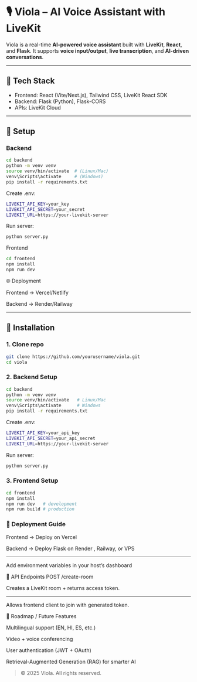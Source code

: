 # 🎙️ Viola – AI Voice Assistant with LiveKit  

Viola is a real-time **AI-powered voice assistant** built with **LiveKit**, **React**, and **Flask**. It supports **voice input/output**, **live transcription**, and **AI-driven conversations**.  

---

## 🚀 Tech Stack  
- Frontend: React (Vite/Next.js), Tailwind CSS, LiveKit React SDK  
- Backend: Flask (Python), Flask-CORS  
- APIs: LiveKit Cloud  

---

## 🔧 Setup  

### Backend  
```bash
cd backend
python -m venv venv
source venv/bin/activate  # (Linux/Mac)
venv\Scripts\activate     # (Windows)
pip install -r requirements.txt

```
Create .env:

```bash
LIVEKIT_API_KEY=your_key
LIVEKIT_API_SECRET=your_secret
LIVEKIT_URL=https://your-livekit-server
```


Run server:

```bash
python server.py
```

Frontend

```bash
cd frontend
npm install
npm run dev
```


🌐 Deployment

Frontend → Vercel/Netlify

Backend → Render/Railway


---

## 🔧 Installation  

### 1. Clone repo  
```bash
git clone https://github.com/yourusername/viola.git
cd viola
```
### 2. Backend Setup

```bash
cd backend
python -m venv venv
source venv/bin/activate   # Linux/Mac
venv\Scripts\activate      # Windows
pip install -r requirements.txt

```

Create .env:
```bash
LIVEKIT_API_KEY=your_api_key
LIVEKIT_API_SECRET=your_api_secret
LIVEKIT_URL=https://your-livekit-server
```

Run server:
```bash
python server.py
```
### 3. Frontend Setup
```bash
cd frontend
npm install
npm run dev   # development
npm run build # production
```
### 🚀 Deployment Guide

Frontend → Deploy on Vercel

Backend → Deploy Flask on Render
, Railway, or VPS


---


Add environment variables in your host’s dashboard

🔗 API Endpoints
POST /create-room

Creates a LiveKit room + returns access token.

---

Allows frontend client to join with generated token.

🧩 Roadmap / Future Features

 Multilingual support (EN, HI, ES, etc.)

 Video + voice conferencing

 User authentication (JWT + OAuth)

 Retrieval-Augmented Generation (RAG) for smarter AI

> © 2025 Viola. All rights reserved.


